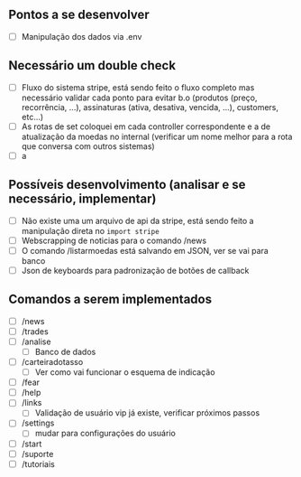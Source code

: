 ## Pontos a se desenvolver
- [ ] Manipulação dos dados via .env

## Necessário um double check
- [ ] Fluxo do sistema stripe, está sendo feito o fluxo completo mas necessário validar cada ponto para evitar b.o (produtos (preço, recorrência, ...), assinaturas (ativa, desativa, vencida, ...), customers, etc...)
- [ ] As rotas de set coloquei em cada controller correspondente e a de atualização da moedas no internal (verificar um nome melhor para a rota que conversa com outros sistemas)
- [ ] a

## Possíveis desenvolvimento (analisar e se necessário, implementar)
- [ ] Não existe uma um arquivo de api da stripe, está sendo feito a manipulação direta no `import stripe`
- [ ] Webscrapping de noticias para o comando /news
- [ ] O comando /listarmoedas está salvando em JSON, ver se vai para banco
- [ ] Json de keyboards para padronização de botões de callback

## Comandos a serem implementados
- [ ] /news
- [ ] /trades
- [ ] /analise
  - [ ] Banco de dados
- [ ] /carteiradotasso
  - [ ] Ver como vai funcionar o esquema de indicação
- [ ] /fear
- [ ] /help
- [ ] /links
  - [ ] Validação de usuário vip já existe, verificar próximos passos
- [ ] /settings
  - [ ] mudar para configurações do usuário
- [ ] /start
- [ ] /suporte
- [ ] /tutoriais
